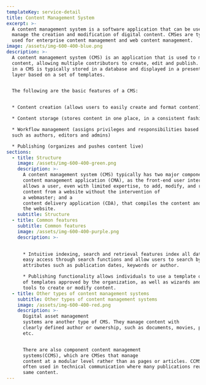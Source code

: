 ```yaml
---
templateKey: service-detail
title: Content Management System
excerpt: >-
  A content management system is a software application that can be used to
  manage the creation and modification of digital content. CMSes are typically
  used for enterprise content management and web content management.
image: /assets/img-600-400-blue.png
description: >-
  A content management system (CMS) is an application that is used to manage web
  content, allowing multiple contributors to create, edit and publish. Content
  in a CMS is typically stored in a database and displayed in a presentation
  layer based on a set of templates.


  The following are the basic features of a CMS:


  * Content creation (allows users to easily create and format content)

  * Content storage (stores content in one place, in a consistent fashion)

  * Workflow management (assigns privileges and responsibilities based on roles
  such as authors, editors and admins)

  * Publishing (organizes and pushes content live)
sections:
  - title: Structure
    image: /assets/img-600-400-green.png
    description: >-
      A content management system (CMS) typically has two major components: a
      content management application (CMA), as the front-end user interface that
      allows a user, even with limited expertise, to add, modify, and remove
      content from a website without the intervention of
      a webmaster; and a
      content delivery application (CDA), that compiles the content and updates
      the website.
    subtitle: Structure
  - title: Common features
    subtitle: Common features
    image: /assets/img-600-400-purple.png
    description: >-
      

      * Intuitive indexing, search and retrieval features index all data for
      easy access through search functions and allow users to search by
      attributes such as publication dates, keywords or author.

      * Publishing functionality allows individuals to use a template or a set
      of templates approved by the organization, as well as wizards and other
      tools to create or modify content.
  - title: Other types of content management systems
    subtitle: Other types of content management systems
    image: /assets/img-600-400-red.png
    description: >-
      Digital asset management
      systems are another type of CMS. They manage content with
      clearly defined author or ownership, such as documents, movies, pictures,
      etc.


      There are also component content management
      systems(CCMS), which are CMSes that manage
      content at a modular level rather than as pages or articles. CCMSs are
      often used in technical communication where many publications reuse the
      same content.
---
```

